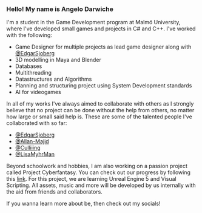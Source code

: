 ### Hello! My name is Angelo Darwiche

I'm a student in the Game Development program at Malmö University, where I've developed small games and projects in C# and C++. 
I've worked with the following:
- Game Designer for multiple projects as lead game designer along with [@EdgarSjoberg](https://github.com/EdgarSjoberg)
- 3D modelling in Maya and Blender
- Databases
- Multithreading
- Datastructures and Algorithms
- Planning and structuring project using System Development standards
- AI for videogames

In all of my works I've always aimed to collaborate with others as I strongly believe that no project can be done without the help from others, no matter how large or small said help is. 
These are some of the talented people I've collaborated with so far:

- [@EdgarSjoberg](https://github.com/EdgarSjoberg)
- [@Allan-Majid](https://github.com/Allan-Majid)
- [@Culliiing](https://github.com/culliiing)
- [@LisaMyhrMan](https://github.com/LisaMyhrman)

Beyond schoolwork and hobbies, I am also working on a passion project called Project Cyberfantasy. You can check out our progress by following this [link](https://github.com/EdgarSjoberg/ProjectCyberfantasy).
For this project, we are learning Unreal Engine 5 and Visual Scripting. All assets, music and more will be developed by us internally with the aid from friends and collaborators. 

If you wanna learn more about be, then check out my socials!
